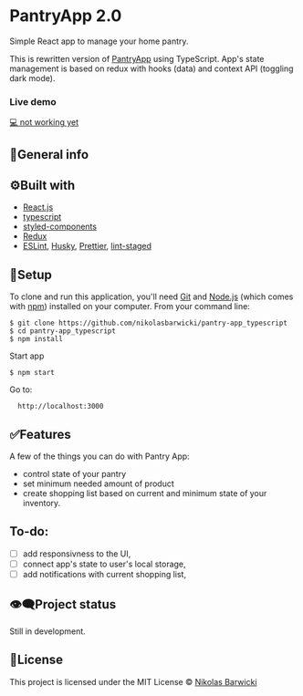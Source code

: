 # PantryApp 2.0

Simple React app to manage your home pantry.

This is rewritten version of [PantryApp](https://github.com/nikolasbarwicki/pantry-app) using TypeScript. App's state management is based on redux with hooks (data) and context API (toggling dark mode).

### Live demo

[💻 not working yet](https://github.com/nikolasbarwicki/pantry-app)

## 📝General info

## ⚙️Built with

- [React.js](https://reactjs.org/)
- [typescript](https://www.typescriptlang.org/)
- [styled-components](https://styled-components.com/)
- [Redux](https://redux.js.org/)
- [ESLint](https://eslint.org/), [Husky](https://www.npmjs.com/package/husky), [Prettier](https://prettier.io/), [lint-staged](https://github.com/okonet/lint-staged)

## 🚀Setup

To clone and run this application, you'll need [Git](https://git-scm.com/) and [Node.js](https://nodejs.org/en/download/) (which comes with [npm](http://npmjs.com/)) installed on your computer. From your command line:

    $ git clone https://github.com/nikolasbarwicki/pantry-app_typescript
    $ cd pantry-app_typescript
    $ npm install

Start app

    $ npm start

Go to:

      http://localhost:3000

## ✅Features

A few of the things you can do with Pantry App:

- control state of your pantry
- set minimum needed amount of product
- create shopping list based on current and minimum state of your inventory.

## To-do:

- [ ] add responsivness to the UI,
- [ ] connect app's state to user's local storage,
- [ ] add notifications with current shopping list,

## 👁‍🗨Project status

Still in development.

## 📘License

This project is licensed under the MIT License © [Nikolas Barwicki](https://github.com/nikolasbarwicki)
